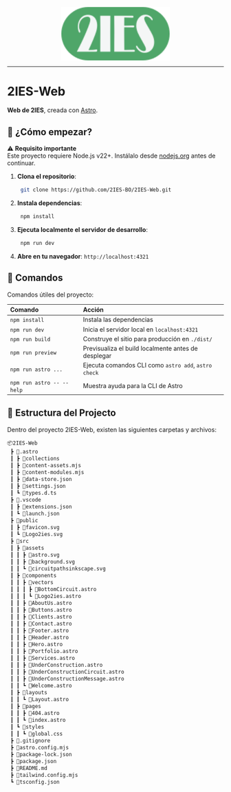 <div style="display: flex; justify-content: center; align-items: center">
    <img alt="2IES icon" src="./public/Logo2ies.svg" width=50%>
</div>

---

# 2IES-Web

**Web de 2IES**, creada con [Astro](https://astro.build/).

## 🚀 ¿Cómo empezar?

⚠️ **Requisito importante**  
Este proyecto requiere Node.js v22+. Instálalo desde [nodejs.org](https://nodejs.org/) antes de continuar.

1. **Clona el repositorio**:
   ```bash
    git clone https://github.com/2IES-BO/2IES-Web.git
   ```
2. **Instala dependencias**:
   ```bash
    npm install
   ```
3. **Ejecuta localmente el servidor de desarrollo**:
   ```bash
    npm run dev
   ```
4. **Abre en tu navegador**:
   `http://localhost:4321`

## 🧞 Comandos

Comandos útiles del proyecto:

| Comando                   | Acción                                               |
| :------------------------ | :--------------------------------------------------- |
| `npm install`             | Instala las dependencias                             |
| `npm run dev`             | Inicia el servidor local en `localhost:4321`         |
| `npm run build`           | Construye el sitio para producción en `./dist/`      |
| `npm run preview`         | Previsualiza el build localmente antes de desplegar  |
| `npm run astro ...`       | Ejecuta comandos CLI como `astro add`, `astro check` |
| `npm run astro -- --help` | Muestra ayuda para la CLI de Astro                   |

## 🚀 Estructura del Projecto

Dentro del proyecto 2IES-Web, existen las siguientes carpetas y archivos:

```text
📦2IES-Web
 ┣ 📂.astro
 ┃ ┣ 📂collections
 ┃ ┣ 📄content-assets.mjs
 ┃ ┣ 📄content-modules.mjs
 ┃ ┣ 📄data-store.json
 ┃ ┣ 📄settings.json
 ┃ ┗ 📄types.d.ts
 ┣ 📂.vscode
 ┃ ┣ 📄extensions.json
 ┃ ┗ 📄launch.json
 ┣ 📂public
 ┃ ┣ 📄favicon.svg
 ┃ ┗ 📄Logo2ies.svg
 ┣ 📂src
 ┃ ┣ 📂assets
 ┃ ┃ ┣ 📄astro.svg
 ┃ ┃ ┣ 📄background.svg
 ┃ ┃ ┗ 📄circuitpathsinkscape.svg
 ┃ ┣ 📂components
 ┃ ┃ ┣ 📂vectors
 ┃ ┃ ┃ ┣ 📄BottomCircuit.astro
 ┃ ┃ ┃ ┗ 📄Logo2ies.astro
 ┃ ┃ ┣ 📄AboutUs.astro
 ┃ ┃ ┣ 📄Buttons.astro
 ┃ ┃ ┣ 📄Clients.astro
 ┃ ┃ ┣ 📄Contact.astro
 ┃ ┃ ┣ 📄Footer.astro
 ┃ ┃ ┣ 📄Header.astro
 ┃ ┃ ┣ 📄Hero.astro
 ┃ ┃ ┣ 📄Portfolio.astro
 ┃ ┃ ┣ 📄Services.astro
 ┃ ┃ ┣ 📄UnderConstruction.astro
 ┃ ┃ ┣ 📄UnderConstructionCircuit.astro
 ┃ ┃ ┣ 📄UnderConstructionMessage.astro
 ┃ ┃ ┗ 📄Welcome.astro
 ┃ ┣ 📂layouts
 ┃ ┃ ┗ 📄Layout.astro
 ┃ ┣ 📂pages
 ┃ ┃ ┣ 📄404.astro
 ┃ ┃ ┗ 📄index.astro
 ┃ ┗ 📂styles
 ┃ ┃ ┗ 📄global.css
 ┣ 📄.gitignore
 ┣ 📄astro.config.mjs
 ┣ 📄package-lock.json
 ┣ 📄package.json
 ┣ 📄README.md
 ┣ 📄tailwind.config.mjs
 ┗ 📄tsconfig.json
```
